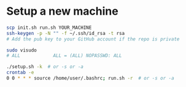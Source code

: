 Setup a new machine
===================

```bash
scp init.sh run.sh YOUR_MACHINE
ssh-keygen -p -N "" -f ~/.ssh/id_rsa -t rsa
# Add the pub key to your GitHub account if the repo is private

sudo visudo
# ALL            ALL = (ALL) NOPASSWD: ALL

./setup.sh -k  # or -s or -a
crontab -e
0 0 * * * source /home/user/.bashrc; run.sh -r  # or -s or -a
```
